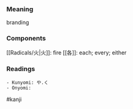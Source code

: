 ### Meaning

branding

### Components

[[Radicals/火|火]]: fire [[各]]: each; every; either

### Readings

```
- Kunyomi: や.く
- Onyomi: 
```

#kanji